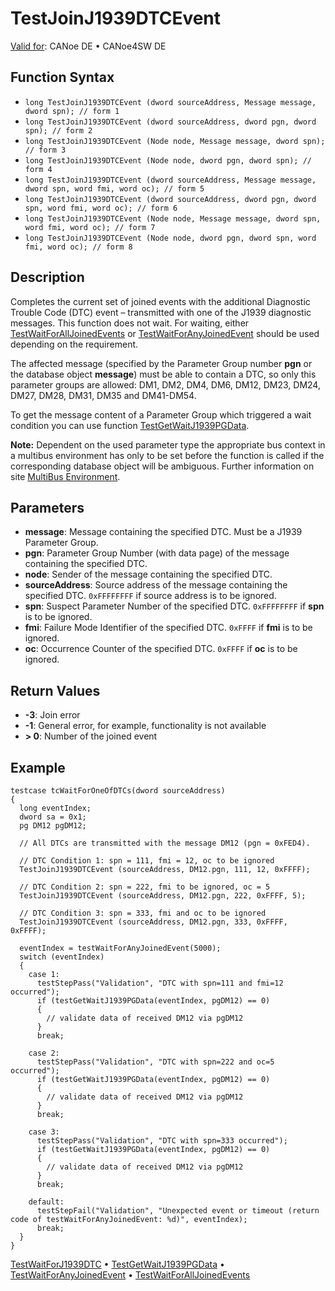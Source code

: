 # TestJoinJ1939DTCEvent

[Valid for](../../../Shared/FeatureAvailability.md): CANoe DE • CANoe4SW DE

## Function Syntax

- `long TestJoinJ1939DTCEvent (dword sourceAddress, Message message, dword spn); // form 1`
- `long TestJoinJ1939DTCEvent (dword sourceAddress, dword pgn, dword spn); // form 2`
- `long TestJoinJ1939DTCEvent (Node node, Message message, dword spn); // form 3`
- `long TestJoinJ1939DTCEvent (Node node, dword pgn, dword spn); // form 4`
- `long TestJoinJ1939DTCEvent (dword sourceAddress, Message message, dword spn, word fmi, word oc); // form 5`
- `long TestJoinJ1939DTCEvent (dword sourceAddress, dword pgn, dword spn, word fmi, word oc); // form 6`
- `long TestJoinJ1939DTCEvent (Node node, Message message, dword spn, word fmi, word oc); // form 7`
- `long TestJoinJ1939DTCEvent (Node node, dword pgn, dword spn, word fmi, word oc); // form 8`

## Description

Completes the current set of joined events with the additional Diagnostic Trouble Code (DTC) event – transmitted with one of the J1939 diagnostic messages. This function does not wait. For waiting, either [TestWaitForAllJoinedEvents](CAPLfunctionTestWaitForAllJoinedEvents.md) or [TestWaitForAnyJoinedEvent](CAPLfunctionTestWaitForAnyJoinedEvent.md) should be used depending on the requirement.

The affected message (specified by the Parameter Group number **pgn** or the database object **message**) must be able to contain a DTC, so only this parameter groups are allowed: DM1, DM2, DM4, DM6, DM12, DM23, DM24, DM27, DM28, DM31, DM35 and DM41-DM54.

To get the message content of a Parameter Group which triggered a wait condition you can use function [TestGetWaitJ1939PGData](CAPLfunctionTestGetWaitJ1939PGData.md).

**Note:** Dependent on the used parameter type the appropriate bus context in a multibus environment has only to be set before the function is called if the corresponding database object will be ambiguous. Further information on site [MultiBus Environment](../../../Shared/CAPL/General/TestMultiBusEnvironment.md).

## Parameters

- **message**: Message containing the specified DTC. Must be a J1939 Parameter Group.
- **pgn**: Parameter Group Number (with data page) of the message containing the specified DTC.
- **node**: Sender of the message containing the specified DTC.
- **sourceAddress**: Source address of the message containing the specified DTC. `0xFFFFFFFF` if source address is to be ignored.
- **spn**: Suspect Parameter Number of the specified DTC. `0xFFFFFFFF` if **spn** is to be ignored.
- **fmi**: Failure Mode Identifier of the specified DTC. `0xFFFF` if **fmi** is to be ignored.
- **oc**: Occurrence Counter of the specified DTC. `0xFFFF` if **oc** is to be ignored.

## Return Values

- **-3**: Join error
- **-1**: General error, for example, functionality is not available
- **> 0**: Number of the joined event

## Example

```plaintext
testcase tcWaitForOneOfDTCs(dword sourceAddress)
{
  long eventIndex;
  dword sa = 0x1;
  pg DM12 pgDM12;

  // All DTCs are transmitted with the message DM12 (pgn = 0xFED4).

  // DTC Condition 1: spn = 111, fmi = 12, oc to be ignored
  TestJoinJ1939DTCEvent (sourceAddress, DM12.pgn, 111, 12, 0xFFFF);

  // DTC Condition 2: spn = 222, fmi to be ignored, oc = 5
  TestJoinJ1939DTCEvent (sourceAddress, DM12.pgn, 222, 0xFFFF, 5);

  // DTC Condition 3: spn = 333, fmi and oc to be ignored
  TestJoinJ1939DTCEvent (sourceAddress, DM12.pgn, 333, 0xFFFF, 0xFFFF);

  eventIndex = testWaitForAnyJoinedEvent(5000);
  switch (eventIndex)
  {
    case 1:
      testStepPass("Validation", "DTC with spn=111 and fmi=12 occurred");
      if (testGetWaitJ1939PGData(eventIndex, pgDM12) == 0)
      {
        // validate data of received DM12 via pgDM12
      }
      break;

    case 2:
      testStepPass("Validation", "DTC with spn=222 and oc=5 occurred");
      if (testGetWaitJ1939PGData(eventIndex, pgDM12) == 0)
      {
        // validate data of received DM12 via pgDM12
      }
      break;

    case 3:
      testStepPass("Validation", "DTC with spn=333 occurred");
      if (testGetWaitJ1939PGData(eventIndex, pgDM12) == 0)
      {
        // validate data of received DM12 via pgDM12
      }
      break;

    default:
      testStepFail("Validation", "Unexpected event or timeout (return code of testWaitForAnyJoinedEvent: %d)", eventIndex);
      break;
  }
}
```

[TestWaitForJ1939DTC](CAPLfunctionTestWaitForJ1939DTC.md) • [TestGetWaitJ1939PGData](CAPLfunctionTestGetWaitJ1939PGData.md) • [TestWaitForAnyJoinedEvent](CAPLfunctionTestWaitForAnyJoinedEvent.md) • [TestWaitForAllJoinedEvents](CAPLfunctionTestWaitForAllJoinedEvents.md)
